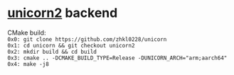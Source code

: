 # [unicorn2](https://github.com/unicorn-engine/unicorn) backend

CMake build:<br>
` 0x0: git clone https://github.com/zhkl0228/unicorn `<br>
` 0x1: cd unicorn && git checkout unicorn2 `<br>
` 0x2: mkdir build && cd build `<br>
` 0x3: cmake .. -DCMAKE_BUILD_TYPE=Release -DUNICORN_ARCH="arm;aarch64" `<br>
` 0x4: make -j8 `<br>
